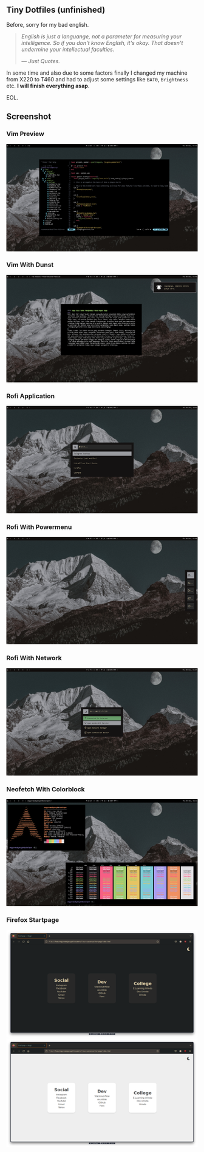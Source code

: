 ## Tiny Dotfiles (unfinished)
Before, sorry for my bad english.

> _English is just a languange, not a parameter for measuring your intelligence. So if you don't know English, it's okay. That doesn't undermine your intellectual faculties._
>
> — _Just Quotes._

In some time and also due to some factors finally I changed my machine from X220 to T460 and had to adjust some settings like `BAT0`, `Brightness` etc. **I will finish everything asap**.

EOL.


## Screenshot 
### Vim Preview
![Vim Preview](https://github.com/sukalaper/dotfiles/blob/master/screenshoot/vim-preview.png?raw=true)
### Vim With Dunst
![Vim With Dunst](https://github.com/sukalaper/dotfiles/blob/master/screenshoot/vim-with-dunst.png?raw=true)
### Rofi Application
![Rofi](https://github.com/sukalaper/dotfiles/blob/master/screenshoot/rofi-applications.png?raw?raw=true)
### Rofi With Powermenu
![Rofi Powermenu](https://github.com/sukalaper/dotfiles/blob/master/screenshoot/powermenu-preview.png?raw=true)
### Rofi With Network
![Rofi Network](https://github.com/sukalaper/dotfiles/blob/master/screenshoot/network-preview.png?raw=true)
### Neofetch With Colorblock
![Neofetch With Colorblock](https://github.com/sukalaper/dotfiles/blob/master/screenshoot/neofetch-colorblock.png?raw=true)
### Firefox Startpage
![Dark](https://github.com/sukalaper/dotfiles/blob/master/firefox-startpage/Pictures/dark.png?raw=true)
![Light](https://github.com/sukalaper/dotfiles/blob/master/firefox-startpage/Pictures/light.png?raw=true)
